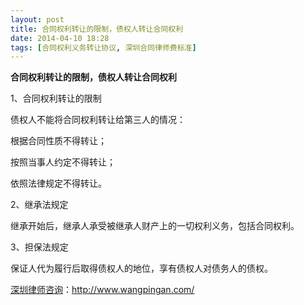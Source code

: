 ```yaml
---
layout: post
title: 合同权利转让的限制，债权人转让合同权利
date: 2014-04-10 18:28
tags: [合同权利义务转让协议, 深圳合同律师费标准]
---
```

<strong>合同权利转让的限制，债权人转让合同权利</strong>

1、合同权利转让的限制

债权人不能将合同权利转让给第三人的情况：

根据合同性质不得转让；

按照当事人约定不得转让；

依照法律规定不得转让。

2、继承法规定

继承开始后，继承人承受被继承人财产上的一切权利义务，包括合同权利。

3、担保法规定

保证人代为履行后取得债权人的地位，享有债权人对债务人的债权。

<a href="http://www.wangpingan.com/">深圳律师咨询</a>：<a href="http://www.wangpingan.com/">http://www.wangpingan.com/</a>

